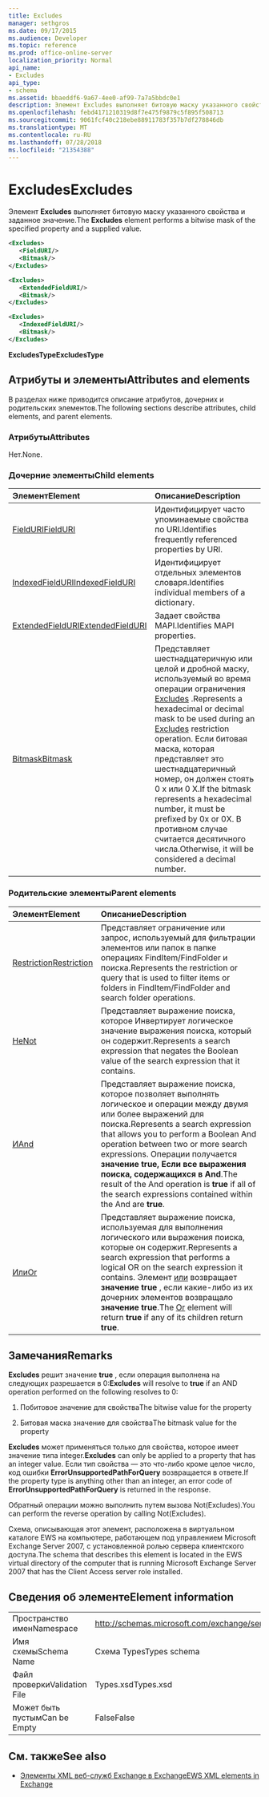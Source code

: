 ```yaml
---
title: Excludes
manager: sethgros
ms.date: 09/17/2015
ms.audience: Developer
ms.topic: reference
ms.prod: office-online-server
localization_priority: Normal
api_name:
- Excludes
api_type:
- schema
ms.assetid: bbaeddf6-9a67-4ee0-af99-7a7a5bbdc0e1
description: Элемент Excludes выполняет битовую маску указанного свойства и заданное значение.
ms.openlocfilehash: febd4171210319d8f7e475f9879c5f895f508713
ms.sourcegitcommit: 9061fcf40c218ebe88911783f357b7df278846db
ms.translationtype: MT
ms.contentlocale: ru-RU
ms.lasthandoff: 07/28/2018
ms.locfileid: "21354388"
---
```

# <a name="excludes"></a><span data-ttu-id="7f98e-103">Excludes</span><span class="sxs-lookup"><span data-stu-id="7f98e-103">Excludes</span></span>

<span data-ttu-id="7f98e-104">Элемент **Excludes** выполняет битовую маску указанного свойства и заданное значение.</span><span class="sxs-lookup"><span data-stu-id="7f98e-104">The **Excludes** element performs a bitwise mask of the specified property and a supplied value.</span></span> 
  
```xml
<Excludes>
   <FieldURI/>
   <Bitmask/>
</Excludes>
```

```xml
<Excludes>
   <ExtendedFieldURI/> 
   <Bitmask/>
</Excludes>
```

```xml
<Excludes>
   <IndexedFieldURI/> 
   <Bitmask/>
</Excludes>
```

<span data-ttu-id="7f98e-105">**ExcludesType**</span><span class="sxs-lookup"><span data-stu-id="7f98e-105">**ExcludesType**</span></span>

## <a name="attributes-and-elements"></a><span data-ttu-id="7f98e-106">Атрибуты и элементы</span><span class="sxs-lookup"><span data-stu-id="7f98e-106">Attributes and elements</span></span>

<span data-ttu-id="7f98e-107">В разделах ниже приводится описание атрибутов, дочерних и родительских элементов.</span><span class="sxs-lookup"><span data-stu-id="7f98e-107">The following sections describe attributes, child elements, and parent elements.</span></span>
  
### <a name="attributes"></a><span data-ttu-id="7f98e-108">Атрибуты</span><span class="sxs-lookup"><span data-stu-id="7f98e-108">Attributes</span></span>

<span data-ttu-id="7f98e-109">Нет.</span><span class="sxs-lookup"><span data-stu-id="7f98e-109">None.</span></span>
  
### <a name="child-elements"></a><span data-ttu-id="7f98e-110">Дочерние элементы</span><span class="sxs-lookup"><span data-stu-id="7f98e-110">Child elements</span></span>

|<span data-ttu-id="7f98e-111">**Элемент**</span><span class="sxs-lookup"><span data-stu-id="7f98e-111">**Element**</span></span>|<span data-ttu-id="7f98e-112">**Описание**</span><span class="sxs-lookup"><span data-stu-id="7f98e-112">**Description**</span></span>|
|:-----|:-----|
|[<span data-ttu-id="7f98e-113">FieldURI</span><span class="sxs-lookup"><span data-stu-id="7f98e-113">FieldURI</span></span>](fielduri.md) <br/> |<span data-ttu-id="7f98e-114">Идентифицирует часто упоминаемые свойства по URI.</span><span class="sxs-lookup"><span data-stu-id="7f98e-114">Identifies frequently referenced properties by URI.</span></span>  <br/> |
|[<span data-ttu-id="7f98e-115">IndexedFieldURI</span><span class="sxs-lookup"><span data-stu-id="7f98e-115">IndexedFieldURI</span></span>](indexedfielduri.md) <br/> |<span data-ttu-id="7f98e-116">Идентифицирует отдельных элементов словаря.</span><span class="sxs-lookup"><span data-stu-id="7f98e-116">Identifies individual members of a dictionary.</span></span>  <br/> |
|[<span data-ttu-id="7f98e-117">ExtendedFieldURI</span><span class="sxs-lookup"><span data-stu-id="7f98e-117">ExtendedFieldURI</span></span>](extendedfielduri.md) <br/> |<span data-ttu-id="7f98e-118">Задает свойства MAPI.</span><span class="sxs-lookup"><span data-stu-id="7f98e-118">Identifies MAPI properties.</span></span>  <br/> |
|[<span data-ttu-id="7f98e-119">Bitmask</span><span class="sxs-lookup"><span data-stu-id="7f98e-119">Bitmask</span></span>](bitmask.md) <br/> |<span data-ttu-id="7f98e-120">Представляет шестнадцатеричную или целой и дробной маску, используемый во время операции ограничения [Excludes](excludes.md) .</span><span class="sxs-lookup"><span data-stu-id="7f98e-120">Represents a hexadecimal or decimal mask to be used during an [Excludes](excludes.md) restriction operation.</span></span> <span data-ttu-id="7f98e-121">Если битовая маска, которая представляет это шестнадцатеричный номер, он должен стоять 0 x или 0 X.</span><span class="sxs-lookup"><span data-stu-id="7f98e-121">If the bitmask represents a hexadecimal number, it must be prefixed by 0x or 0X.</span></span> <span data-ttu-id="7f98e-122">В противном случае считается десятичного числа.</span><span class="sxs-lookup"><span data-stu-id="7f98e-122">Otherwise, it will be considered a decimal number.</span></span>  <br/> |
   
### <a name="parent-elements"></a><span data-ttu-id="7f98e-123">Родительские элементы</span><span class="sxs-lookup"><span data-stu-id="7f98e-123">Parent elements</span></span>

|<span data-ttu-id="7f98e-124">**Элемент**</span><span class="sxs-lookup"><span data-stu-id="7f98e-124">**Element**</span></span>|<span data-ttu-id="7f98e-125">**Описание**</span><span class="sxs-lookup"><span data-stu-id="7f98e-125">**Description**</span></span>|
|:-----|:-----|
|[<span data-ttu-id="7f98e-126">Restriction</span><span class="sxs-lookup"><span data-stu-id="7f98e-126">Restriction</span></span>](restriction.md) <br/> |<span data-ttu-id="7f98e-127">Представляет ограничение или запрос, используемый для фильтрации элементов или папок в папке операциях FindItem/FindFolder и поиска.</span><span class="sxs-lookup"><span data-stu-id="7f98e-127">Represents the restriction or query that is used to filter items or folders in FindItem/FindFolder and search folder operations.</span></span>  <br/> |
|[<span data-ttu-id="7f98e-128">Не</span><span class="sxs-lookup"><span data-stu-id="7f98e-128">Not</span></span>](not.md) <br/> |<span data-ttu-id="7f98e-129">Представляет выражение поиска, которое Инвертирует логическое значение выражения поиска, который он содержит.</span><span class="sxs-lookup"><span data-stu-id="7f98e-129">Represents a search expression that negates the Boolean value of the search expression that it contains.</span></span>  <br/> |
|[<span data-ttu-id="7f98e-130">И</span><span class="sxs-lookup"><span data-stu-id="7f98e-130">And</span></span>](and.md) <br/> |<span data-ttu-id="7f98e-131">Представляет выражение поиска, которое позволяет выполнять логическое и операции между двумя или более выражений для поиска.</span><span class="sxs-lookup"><span data-stu-id="7f98e-131">Represents a search expression that allows you to perform a Boolean And operation between two or more search expressions.</span></span> <span data-ttu-id="7f98e-132">Операции получается **значение true,** **Если все выражения поиска, содержащихся в And**.</span><span class="sxs-lookup"><span data-stu-id="7f98e-132">The result of the And operation is **true** if all of the search expressions contained within the And are **true**.</span></span>  <br/> |
|[<span data-ttu-id="7f98e-133">Или</span><span class="sxs-lookup"><span data-stu-id="7f98e-133">Or</span></span>](or.md) <br/> |<span data-ttu-id="7f98e-134">Представляет выражение поиска, используемая для выполнения логического или выражения поиска, которые он содержит.</span><span class="sxs-lookup"><span data-stu-id="7f98e-134">Represents a search expression that performs a logical OR on the search expression it contains.</span></span> <span data-ttu-id="7f98e-135">Элемент [или](or.md) возвращает **значение true** , если какие-либо из их дочерних элементов возвращало **значение true**.</span><span class="sxs-lookup"><span data-stu-id="7f98e-135">The [Or](or.md) element will return **true** if any of its children return **true**.</span></span>  <br/> |
   
## <a name="remarks"></a><span data-ttu-id="7f98e-136">Замечания</span><span class="sxs-lookup"><span data-stu-id="7f98e-136">Remarks</span></span>

<span data-ttu-id="7f98e-137">**Excludes** решит значение **true** , если операция выполнена на следующих разрешается в 0:</span><span class="sxs-lookup"><span data-stu-id="7f98e-137">**Excludes** will resolve to **true** if an AND operation performed on the following resolves to 0:</span></span> 
  
1. <span data-ttu-id="7f98e-138">Побитовое значение для свойства</span><span class="sxs-lookup"><span data-stu-id="7f98e-138">The bitwise value for the property</span></span>
    
2. <span data-ttu-id="7f98e-139">Битовая маска значение для свойства</span><span class="sxs-lookup"><span data-stu-id="7f98e-139">The bitmask value for the property</span></span>
    
<span data-ttu-id="7f98e-140">**Excludes** может применяться только для свойства, которое имеет значение типа integer.</span><span class="sxs-lookup"><span data-stu-id="7f98e-140">**Excludes** can only be applied to a property that has an integer value.</span></span> <span data-ttu-id="7f98e-141">Если тип свойства — это что-либо кроме целое число, код ошибки **ErrorUnsupportedPathForQuery** возвращается в ответе.</span><span class="sxs-lookup"><span data-stu-id="7f98e-141">If the property type is anything other than an integer, an error code of **ErrorUnsupportedPathForQuery** is returned in the response.</span></span> 
  
<span data-ttu-id="7f98e-142">Обратный операции можно выполнить путем вызова Not(Excludes).</span><span class="sxs-lookup"><span data-stu-id="7f98e-142">You can perform the reverse operation by calling Not(Excludes).</span></span>
  
<span data-ttu-id="7f98e-143">Схема, описывающая этот элемент, расположена в виртуальном каталоге EWS на компьютере, работающем под управлением Microsoft Exchange Server 2007, с установленной ролью сервера клиентского доступа.</span><span class="sxs-lookup"><span data-stu-id="7f98e-143">The schema that describes this element is located in the EWS virtual directory of the computer that is running Microsoft Exchange Server 2007 that has the Client Access server role installed.</span></span>
  
## <a name="element-information"></a><span data-ttu-id="7f98e-144">Сведения об элементе</span><span class="sxs-lookup"><span data-stu-id="7f98e-144">Element information</span></span>

|||
|:-----|:-----|
|<span data-ttu-id="7f98e-145">Пространство имен</span><span class="sxs-lookup"><span data-stu-id="7f98e-145">Namespace</span></span>  <br/> |http://schemas.microsoft.com/exchange/services/2006/types  <br/> |
|<span data-ttu-id="7f98e-146">Имя схемы</span><span class="sxs-lookup"><span data-stu-id="7f98e-146">Schema Name</span></span>  <br/> |<span data-ttu-id="7f98e-147">Схема Types</span><span class="sxs-lookup"><span data-stu-id="7f98e-147">Types schema</span></span>  <br/> |
|<span data-ttu-id="7f98e-148">Файл проверки</span><span class="sxs-lookup"><span data-stu-id="7f98e-148">Validation File</span></span>  <br/> |<span data-ttu-id="7f98e-149">Types.xsd</span><span class="sxs-lookup"><span data-stu-id="7f98e-149">Types.xsd</span></span>  <br/> |
|<span data-ttu-id="7f98e-150">Может быть пустым</span><span class="sxs-lookup"><span data-stu-id="7f98e-150">Can be Empty</span></span>  <br/> |<span data-ttu-id="7f98e-151">False</span><span class="sxs-lookup"><span data-stu-id="7f98e-151">False</span></span>  <br/> |
   
## <a name="see-also"></a><span data-ttu-id="7f98e-152">См. также</span><span class="sxs-lookup"><span data-stu-id="7f98e-152">See also</span></span>

- [<span data-ttu-id="7f98e-153">Элементы XML веб-служб Exchange в Exchange</span><span class="sxs-lookup"><span data-stu-id="7f98e-153">EWS XML elements in Exchange</span></span>](ews-xml-elements-in-exchange.md)

